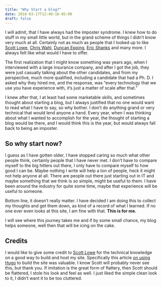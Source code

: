 ```yaml
---
title: "Why Start a blog?"
date: 2018-03-17T12:40:16-05:00
draft: false
---
```



I will admit, that I have always had the imposter syndrome.  I knew how to do stuff in my small little world, but in the grand scheme of things I didn’t know very much at all.  Certainly not as much as people that I looked up to like [Scott Lowe](https://blog.scottlowe.org/), [Chris Wahl](http://wahlnetwork.com/), [Duncan Epping](http://www.yellow-bricks.com/),  [Eric Shanks](https://theithollow.com/) and many more.  I always felt like what would I have to offer.

The first realization that I might know something was years ago, when I interviewed with a large insurance company, and after I got the job, they were just casually talking about the other candidates, and from my perspective, much more qualified, including a candidate that had a Ph. D.  I asked why they hired me, and the response, was “every technology that we use you have experience with, it’s just a matter of scale after that.”  

I knew after that, I at least had some marketable skills, and sometimes thought about starting a blog, but I always justified that no one would want to read what I have to say, so why bother.  I don’t do anything grand or very technical that would lend anyone a hand.  Every year, when I was thinking about what I wanted to accomplish for the year, the thought of starting a blog would be there, and I would think this is the year, but would always fall back to being an imposter.

## So why start now?  
I guess as I have gotten older, I have stopped caring so much what other people think, certainly people that I have never met.  I don’t have to compare myself to the big hitters out there, I only have to compare myself to how good I can be.  Maybe nothing I write will help a ton of people, heck it might not help anyone at all.  There are people out there just starting out in IT and maybe something that we think is so simple, might be useful to them.  I have been around the industry for quite some time, maybe that experience will be useful to someone.

Bottom line, it doesn’t really matter.  I have decided I am doing this to collect my thoughts and get them down, as kind of a record of what I learned.  If no one ever even looks at this site, I am fine with that.  **This is for me.**

I will see where this journey  takes me and if by some small chance, my blog helps someone, well then that will be icing on the cake.

## Credits
I would like to give some credit to [Scott Lowe](https://blog.scottlowe.org/) for the technical knowledge on a good way to build and host my site.  Specifically this article [on using Hugo](https://blog.scottlowe.org/2017/08/10/information-recent-site-migration/) to build the site was valuable.  I know Scott will probably never see this, but thank you.  If imitation is the great form of flattery, then Scott should be flattered, I stole his look and feel as well.  I just liked the simple clean look to it, I didn’t want it to be too cluttered.

